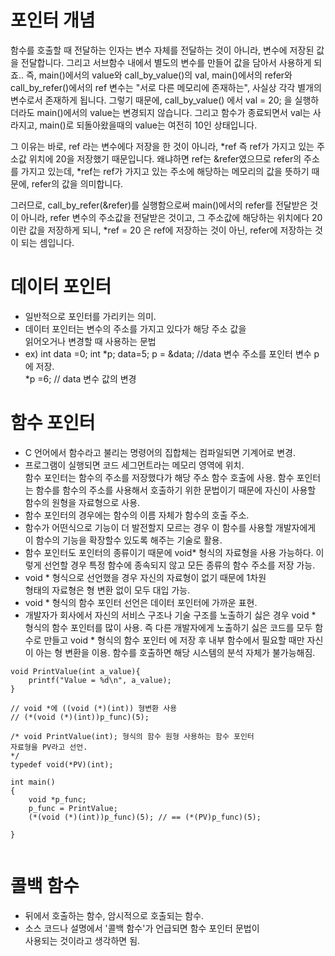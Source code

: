 # 포인터 개념
함수를 호출할 때 전달하는 인자는 변수 자체를 전달하는 것이 아니라, 변수에 저장된 값을 전달합니다. 그리고 서브함수 내에서 별도의 변수를 만들어 값을 담아서 사용하게 되죠..
즉, main()에서의 value와 call_by_value()의 val, main()에서의 refer와 call_by_refer()에서의 ref 변수는 "서로 다른 메모리에 존재하는", 사실상 각각 별개의 변수로서 존재하게 됩니다.
그렇기 때문에, call_by_value() 에서 val = 20; 을 실행하더라도 main()에서의 value는 변경되지 않습니다. 그리고 함수가 종료되면서 val는 사라지고, main()로 되돌아왔을때의 value는 여전히 10인 상태입니다.

그 이유는 바로, ref 라는 변수에다 저장을 한 것이 아니라, *ref 즉 ref가 가지고 있는 주소값 위치에 20을 저장했기 때문입니다. 왜냐하면 ref는 &refer였으므로 refer의 주소를 가지고 있는데, *ref는 ref가 가지고 있는 주소에 해당하는 메모리의 값을 뜻하기 때문에, refer의 값을 의미합니다.

그러므로, call_by_refer(&refer)를 실행함으로써 main()에서의 refer를 전달받은 것이 아니라, refer 변수의 주소값을 전달받은 것이고, 그 주소값에 해당하는 위치에다 20 이란 값을 저장하게 되니, *ref = 20 은 ref에 저장하는 것이 아닌, refer에 저장하는 것이 되는 셈입니다.


# 데이터 포인터
- 일반적으로 포인터를 가리키는 의미.<br>
- 데이터 포인터는 변수의 주소를 가지고 있다가 해당 주소 값을<br>
  읽어오거나 변경할 때 사용하는 문법
- ex) int data =0; int *p; data=5; 
  p = &data; //data 변수 주소를 포인터 변수 p에 저장.<br>
  *p =6; // data 변수 값의 변경

# 함수 포인터
- C 언어에서 함수라고 불리는 명령어의 집합체는 컴파일되면 기계어로
  변경. <br>
- 프로그램이 실행되면 코드 세그먼트라는 메모리 영역에 위치.<br>
  함수 포인터는 함수의 주소를 저장했다가 해당 주소 함수 호출에 사용.
  함수 포인터는 함수를 함수의 주소를 사용해서 호출하기 위한 문법이기 때문에 자신이 사용할 함수의 원형을 자료형으로 사용.<br>
- 함수 포인터의 경우에는 함수의 이름 자체가 함수의 호출 주소.<br>
- 함수가 어떤식으로 기능이 더 발전할지 모르는 경우 이 함수를 사용할 
  개발자에게 이 함수의 기능을 확장할수 있도록 해주는 기술로 활용.<br>
- 함수 포인터도 포인터의 종류이기 때문에 void* 형식의 자료형을 사용
  가능하다. 이렇게 선언할 경우 특정 함수에 종속되지 않고 모든 종류의 함수 주소를 저장 가능.
- void * 형식으로 선언했을 경우 자신의 자료형이 없기 때문에 1차원   
  형태의 자료형은 형 변환 없이 모두 대입 가능.
- void * 형식의 함수 포인터 선언은 데이터 포인터에 가까운 표현.
- 개발자가 회사에서 자신의 서비스 구조나 기술 구조를 노출하기 싫은 
  경우 void * 형식의 함수 포인터를 많이 사용. 즉 다른 개발자에게 
  노출하기 싫은 코드를 모두 함수로 만들고 void * 형식의 함수 포인터
  에 저장 후 내부 함수에서 필요할 때만 자신이 아는 형 변환을 이용. 함수를 호출하면 해당 시스템의 분석 자체가 불가능해짐.

```
void PrintValue(int a_value){
    printf("Value = %d\n", a_value);
}

// void *에 ((void (*)(int)) 형변환 사용
// (*(void (*)(int))p_func)(5);

/* void PrintValue(int); 형식의 함수 원형 사용하는 함수 포인터
자료형을 PV라고 선언.
*/
typedef void(*PV)(int);

int main()
{
    void *p_func;
    p_func = PrintValue;
    (*(void (*)(int))p_func)(5); // == (*(PV)p_func)(5);
    
}


```
  
# 콜백 함수
  - 뒤에서 호출하는 함수, 암시적으로 호출되는 함수.
  - 소스 코드나 설명에서 '콜백 함수'가 언급되면 함수 포인터 문법이  
    사용되는 것이라고 생각하면 됨.